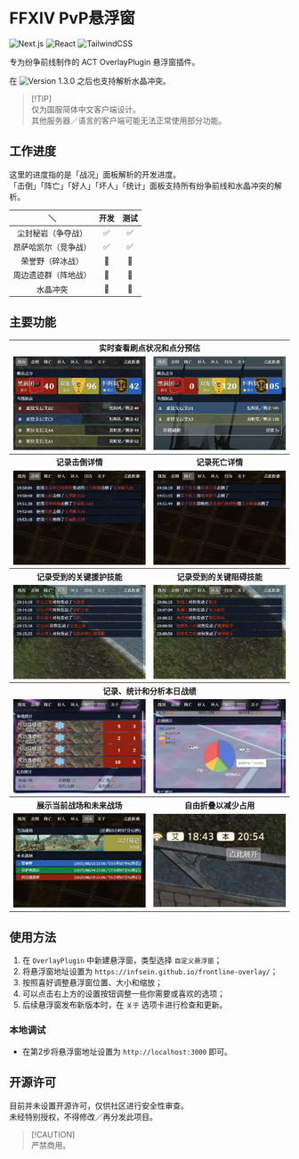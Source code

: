 # FFXIV PvP悬浮窗

![Next.js](https://img.shields.io/badge/Next.js-15.4.1-000?logo=next.js)
![React](https://img.shields.io/badge/React-19.1.0-61dafb?logo=react&logoColor=white)
![TailwindCSS](https://img.shields.io/badge/Tailwind_CSS-3.4.3-06b6d4?logo=tailwindcss)

专为纷争前线制作的 ACT OverlayPlugin 悬浮窗插件。

在 ![Version 1.3.0](https://img.shields.io/badge/Version-1.3.0-blue) 之后也支持解析水晶冲突。

> [!TIP]\
> 仅为国服简体中文客户端设计。<br>
> 其他服务器／语言的客户端可能无法正常使用部分功能。

## 工作进度

这里的进度指的是「战况」面板解析的开发进度。<br>
「击倒」「阵亡」「好人」「坏人」「统计」面板支持所有纷争前线和水晶冲突的解析。

|          ＼          |          开发         |          测试         |
| :------------------: | :-------------------: | :-------------------: |
|    尘封秘岩（争夺战）   |  :white_check_mark:   |  :white_check_mark:   |
|   昂萨哈凯尔（竞争战）   |  :white_check_mark:   | :white_check_mark: |
|     荣誉野（碎冰战）     | :black_square_button: | :black_square_button: |
|   周边遗迹群（阵地战）   | :black_square_button: | :black_square_button: |
|       水晶冲突       | :black_square_button: | :black_square_button: |

## 主要功能

<table>
  <tr>
    <th colspan="2"><strong>实时查看刷点状况和点分预估</strong></th>
  </tr>
  <tr>
    <td><img alt="App Preview: Situation 1" src="./docs/image/app_preview/situation_1.jpg" /></td>
    <td><img alt="App Preview: Situation 2" src="./docs/image/app_preview/situation_2.jpg" /></td>
  </tr>
  <tr>
    <th><strong>记录击倒详情</strong></th>
    <th><strong>记录死亡详情</strong></th>
  </tr>
  <tr>
    <td><img alt="App Preview: Knockout" src="./docs/image/app_preview/knockout.jpg" /></td>
    <td><img alt="App Preview: Death" src="./docs/image/app_preview/death.jpg" /></td>
  </tr>
  <tr>
    <th><strong>记录受到的关键援护技能</strong></th>
    <th><strong>记录受到的关键阻碍技能</strong></th>
  </tr>
  <tr>
    <td><img alt="App Preview: Goodboy" src="./docs/image/app_preview/goodboy.jpg" /></td>
    <td><img alt="App Preview: Badboy" src="./docs/image/app_preview/badboy.jpg" /></td>
  </tr>
  <tr>
    <th colspan="2"><strong>记录、统计和分析本日战绩</strong></th>
  </tr>
  <tr>
    <td><img alt="App Preview: Statistics 1" src="./docs/image/app_preview/statistics_1.jpg" /></td>
    <td><img alt="App Preview: Statistics 2" src="./docs/image/app_preview/statistics_2.jpg" /></td>
  </tr>
  <tr>
    <th><strong>展示当前战场和未来战场</strong></th>
    <th><strong>自由折叠以减少占用</strong></th>
  </tr>
  <tr>
    <td><img alt="App Preview: Calendar" src="./docs/image/app_preview/calendar.jpg" /></td>
    <td><img alt="App Preview: Folded" src="./docs/image/app_preview/folded.jpg" /></td>
  </tr>
</table>

## 使用方法

1. 在 `OverlayPlugin` 中新建悬浮窗，类型选择 `自定义悬浮窗`；
2. 将悬浮窗地址设置为 `https://infsein.github.io/frontline-overlay/`；
3. 按照喜好调整悬浮窗位置、大小和缩放；
4. 可以点击右上方的设置按钮调整一些你需要或喜欢的选项；
5. 后续悬浮窗发布新版本时，在 `关于` 选项卡进行检查和更新。

### 本地调试

* 在第2步将悬浮窗地址设置为 `http://localhost:3000` 即可。

## 开源许可

目前并未设置开源许可，仅供社区进行安全性审查。<br>
未经特别授权，不得修改／再分发此项目。
> [!CAUTION]\
> 严禁商用。
